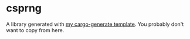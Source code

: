 # csprng

A library generated with [my cargo-generate template](github.com/thor314/tmpl).
You probably don't want to copy from here.
